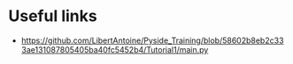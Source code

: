 # Useful links
- https://github.com/LibertAntoine/Pyside_Training/blob/58602b8eb2c333ae131087805405ba40fc5452b4/Tutorial1/main.py